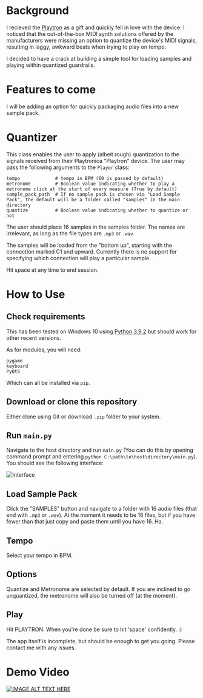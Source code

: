 # Background

I recieved the [Playtron](https://shop.playtronica.com/playtron) as a gift and quickly fell in love with the device. I noticed that the out-of-the-box MIDI synth solutions offered by the manufacturers were missing an option to quantize the device's MIDI signals, resulting in laggy, awkward beats when trying to play on tempo.

I decided to have a crack at building a simple tool for loading samples and playing within quantized guardrails.



# Features to come
I will be adding an option for quickly packaging audio files into a new sample pack.



# Quantizer

This class enables the user to apply (albeit rough) quantization to the signals received from their Playtronica "Playtron" device.
The user may pass the following arguments to the `Player` class:
```
tempo             # tempo in BPM (60 is passed by default)
metronome         # Boolean value indicating whether to play a metronome click at the start of every measure (True by default)
sample_pack_path  # If no sample pack is chosen via "Load Sample Pack", the default will be a folder called "samples" in the main directory
quantize          # Boolean value indicating whether to quantize or not
```

The user should place 16 samples in the samples folder. The names are irrelevant, as long as the file types are `.mp3` or `.wav`.

The samples will be loaded from the "bottom up", starting with the connection marked C1 and upward.
Currently there is no support for specifying which connection will play a particular sample.

Hit space at any time to end session.



# How to Use

## Check requirements
This has been tested on Windows 10 using [Python 3.9.2](https://www.python.org/ftp/python/3.9.2/python-3.9.2-amd64.exe) but should work for other recent versions.

As for modules, you will need:
```
pygame
keyboard
PyQt5
```

Which can all be installed via `pip`.

## Download or clone this repository
Either clone using Git or download `.zip` folder to your system.

## Run `main.py`
Navigate to the host directory and run `main.py` (You can do this by opening command prompt and entering `python C:\path\to\host\directory\main.py`). You should see the following interface:

![Interface](https://i.imgur.com/hSzlhde.png)

## Load Sample Pack
Click the "SAMPLES" button and navigate to a folder with 16 audio files (that end with `.mp3` or `.wav`). At the moment it needs to be 16 files, but if you have fewer than that just copy and paste them until you have 16. Ha.

## Tempo
Select your tempo in BPM.

## Options
Quantize and Metronome are selected by default. If you are inclined to go unquantized, the metronome will also be turned off (at the moment).

## Play
Hit PLAYTRON. When you're done be sure to hit 'space' confidently. :)

The app itself is incomplete, but should be enough to get you going.
Please contact me with any issues.

# Demo Video
[![IMAGE ALT TEXT HERE](https://img.youtube.com/vi/t6bMnLYBCv8/0.jpg)](https://www.youtube.com/watch?v=t6bMnLYBCv88)
